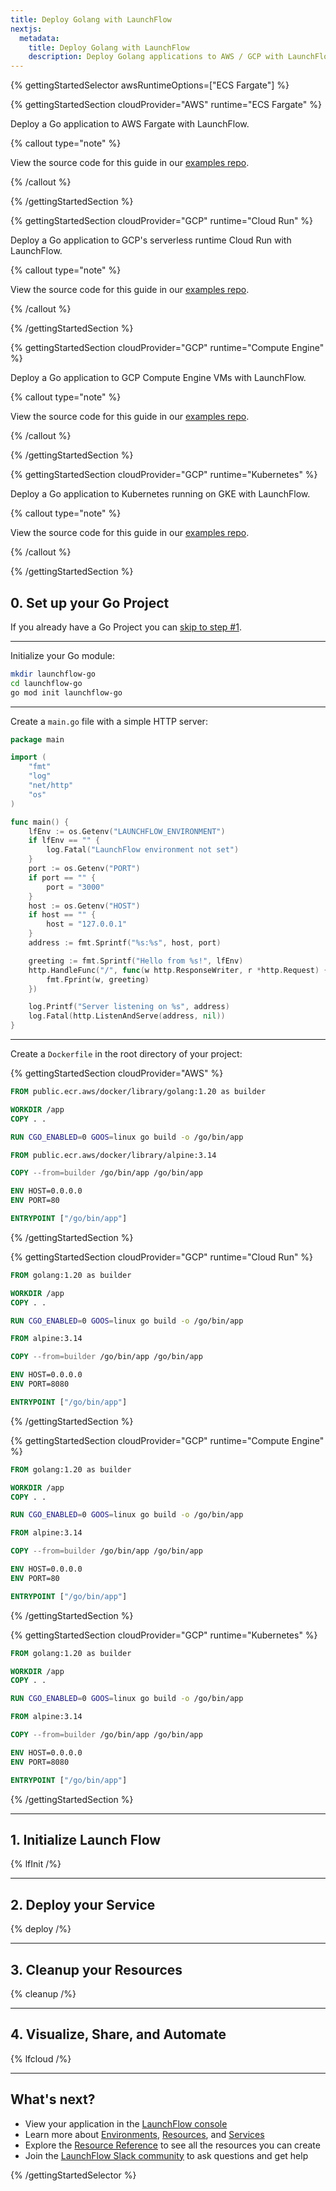 ```yaml
---
title: Deploy Golang with LaunchFlow
nextjs:
  metadata:
    title: Deploy Golang with LaunchFlow
    description: Deploy Golang applications to AWS / GCP with LaunchFlow
---
```


{% gettingStartedSelector awsRuntimeOptions=["ECS Fargate"]  %}

{% gettingStartedSection cloudProvider="AWS" runtime="ECS Fargate" %}

Deploy a Go application to AWS Fargate with LaunchFlow.

{% callout type="note" %}

View the source code for this guide in our [examples repo](https://github.com/launchflow/launchflow-examples/tree/main/go-get-started/aws/ecs-fargate).

{% /callout %}

{% /gettingStartedSection %}

{% gettingStartedSection cloudProvider="GCP" runtime="Cloud Run" %}

Deploy a Go application to GCP's serverless runtime Cloud Run with LaunchFlow.

{% callout type="note" %}

View the source code for this guide in our [examples repo](https://github.com/launchflow/launchflow-examples/tree/main/go-get-started/gcp/cloud-run).

{% /callout %}

{% /gettingStartedSection %}

{% gettingStartedSection cloudProvider="GCP" runtime="Compute Engine" %}

Deploy a Go application to GCP Compute Engine VMs with LaunchFlow.

{% callout type="note" %}

View the source code for this guide in our [examples repo](https://github.com/launchflow/launchflow-examples/tree/main/go-get-started/gcp/compute-engine).

{% /callout %}

{% /gettingStartedSection %}

{% gettingStartedSection cloudProvider="GCP" runtime="Kubernetes" %}

Deploy a Go application to Kubernetes running on GKE with LaunchFlow.

{% callout type="note" %}

View the source code for this guide in our [examples repo](https://github.com/launchflow/launchflow-examples/tree/main/go-get-started/gcp/gke).

{% /callout %}

{% /gettingStartedSection %}

## 0. Set up your Go Project

If you already have a Go Project you can [skip to step #1](#1-initialize-launch-flow).

---

Initialize your Go module:

```bash
mkdir launchflow-go
cd launchflow-go
go mod init launchflow-go
```

---

Create a `main.go` file with a simple HTTP server:

```go
package main

import (
    "fmt"
    "log"
    "net/http"
    "os"
)

func main() {
    lfEnv := os.Getenv("LAUNCHFLOW_ENVIRONMENT")
    if lfEnv == "" {
        log.Fatal("LaunchFlow environment not set")
    }
    port := os.Getenv("PORT")
    if port == "" {
        port = "3000"
    }
    host := os.Getenv("HOST")
    if host == "" {
        host = "127.0.0.1"
    }
    address := fmt.Sprintf("%s:%s", host, port)

    greeting := fmt.Sprintf("Hello from %s!", lfEnv)
    http.HandleFunc("/", func(w http.ResponseWriter, r *http.Request) {
        fmt.Fprint(w, greeting)
    })

    log.Printf("Server listening on %s", address)
    log.Fatal(http.ListenAndServe(address, nil))
}
```

---

Create a `Dockerfile` in the root directory of your project:

{% gettingStartedSection cloudProvider="AWS" %}
```dockerfile
FROM public.ecr.aws/docker/library/golang:1.20 as builder

WORKDIR /app
COPY . .

RUN CGO_ENABLED=0 GOOS=linux go build -o /go/bin/app

FROM public.ecr.aws/docker/library/alpine:3.14

COPY --from=builder /go/bin/app /go/bin/app

ENV HOST=0.0.0.0
ENV PORT=80

ENTRYPOINT ["/go/bin/app"]
```
{% /gettingStartedSection %}

{% gettingStartedSection cloudProvider="GCP" runtime="Cloud Run" %}
```dockerfile
FROM golang:1.20 as builder

WORKDIR /app
COPY . .

RUN CGO_ENABLED=0 GOOS=linux go build -o /go/bin/app

FROM alpine:3.14

COPY --from=builder /go/bin/app /go/bin/app

ENV HOST=0.0.0.0
ENV PORT=8080

ENTRYPOINT ["/go/bin/app"]
```
{% /gettingStartedSection %}

{% gettingStartedSection cloudProvider="GCP" runtime="Compute Engine" %}
```dockerfile
FROM golang:1.20 as builder

WORKDIR /app
COPY . .

RUN CGO_ENABLED=0 GOOS=linux go build -o /go/bin/app

FROM alpine:3.14

COPY --from=builder /go/bin/app /go/bin/app

ENV HOST=0.0.0.0
ENV PORT=80

ENTRYPOINT ["/go/bin/app"]
```
{% /gettingStartedSection %}

{% gettingStartedSection cloudProvider="GCP" runtime="Kubernetes" %}
```dockerfile
FROM golang:1.20 as builder

WORKDIR /app
COPY . .

RUN CGO_ENABLED=0 GOOS=linux go build -o /go/bin/app

FROM alpine:3.14

COPY --from=builder /go/bin/app /go/bin/app

ENV HOST=0.0.0.0
ENV PORT=8080

ENTRYPOINT ["/go/bin/app"]
```
{% /gettingStartedSection %}

---

## 1. Initialize Launch Flow

{% lfInit /%}

---

## 2. Deploy your Service

{% deploy /%}

---

## 3. Cleanup your Resources

{% cleanup /%}

---

## 4. Visualize, Share, and Automate

{% lfcloud /%}

---

## What's next?

- View your application in the [LaunchFlow console](https://console.launchflow.com)
- Learn more about [Environments](/docs/concepts/environments), [Resources](/docs/concepts/resources), and [Services](/docs/concepts/services)
- Explore the [Resource Reference](/docs/reference/resources) to see all the resources you can create
- Join the [LaunchFlow Slack community](https://join.slack.com/t/launchflowusers/shared_invite/zt-2pc3o5cbq-HZrMzlZXW2~Xs1CABbgPKQ) to ask questions and get help

<!-- - Checkout out our [example applications](/examples) to see even more way to use LaunchFlow. -->

{% /gettingStartedSelector %}
